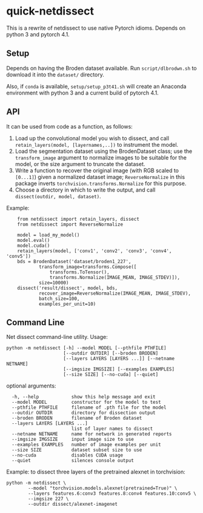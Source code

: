 quick-netdissect
================

This is a rewrite of netdissect to use native Pytorch idioms.
Depends on python 3 and pytorch 4.1.

## Setup

Depends on having the Broden dataset available.  Run
`script/dlbrodwn.sh` to download it into the `dataset/` directory.

Also, if `conda` is available, `setup/setup_p3t41.sh` will create an
Anaconda environment with python 3 and a current build of pytorch 4.1.

## API

It can be used from code as a function, as follows:

1. Load up the convolutional model you wish to dissect, and call
   `retain_layers(model, [layernames,..])` to instrument the model.
2. Load the segmentation dataset using the BrodenDataset class;
   use the `transform_image` argument to normalize images to be
   suitable for the model, or the size argument to truncate the dataset.
3. Write a function to recover the original image (with RGB scaled to
   `[0...1]`) given a normalized dataset image; `ReverseNormalize` in this
   package inverts `torchvision.transforms.Normalize` for this purpose.
4. Choose a directory in which to write the output, and call
   `dissect(outdir, model, dataset)`.

Example:

```
    from netdissect import retain_layers, dissect
    from netdissect import ReverseNormalize

    model = load_my_model()
    model.eval()
    model.cuda()
    retain_layers(model, ['conv1', 'conv2', 'conv3', 'conv4', 'conv5'])
    bds = BrodenDataset('dataset/broden1_227',
            transform_image=transforms.Compose([
                transforms.ToTensor(),
                transforms.Normalize(IMAGE_MEAN, IMAGE_STDEV)]),
            size=10000)
    dissect('result/dissect', model, bds,
            recover_image=ReverseNormalize(IMAGE_MEAN, IMAGE_STDEV),
            batch_size=100,
            examples_per_unit=10)
```

## Command Line

Net dissect command-line utility.  Usage:

```
python -m netdissect [-h] --model MODEL [--pthfile PTHFILE]
                     [--outdir OUTDIR] [--broden BRODEN]
                     [--layers LAYERS [LAYERS ...]] [--netname NETNAME]
                     [--imgsize IMGSIZE] [--examples EXAMPLES]
                     [--size SIZE] [--no-cuda] [--quiet]
```

optional arguments:

```
  -h, --help            show this help message and exit
  --model MODEL         constructor for the model to test
  --pthfile PTHFILE     filename of .pth file for the model
  --outdir OUTDIR       directory for dissection output
  --broden BRODEN       filename of Broden dataset
  --layers LAYERS [LAYERS ...]
                        list of layer names to dissect
  --netname NETNAME     name for network in generated reports
  --imgsize IMGSIZE     input image size to use
  --examples EXAMPLES   number of image examples per unit
  --size SIZE           dataset subset size to use
  --no-cuda             disables CUDA usage
  --quiet               silences console output
```

Example: to dissect three layers of the pretrained alexnet in torchvision:

```
python -m netdissect \
        --model "torchvision.models.alexnet(pretrained=True)" \
        --layers features.6:conv3 features.8:conv4 features.10:conv5 \
        --imgsize 227 \
        --outdir dissect/alexnet-imagenet
```

